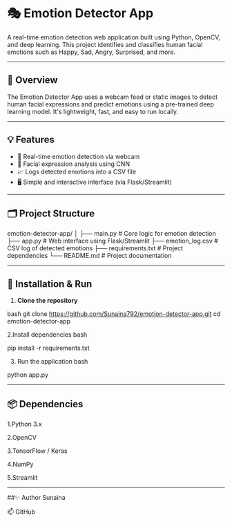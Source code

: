 # 🎭 Emotion Detector App

A real-time emotion detection web application built using Python, OpenCV, and deep learning. This project identifies and classifies human facial emotions such as Happy, Sad, Angry, Surprised, and more.

---

## 📌 Overview

The Emotion Detector App uses a webcam feed or static images to detect human facial expressions and predict emotions using a pre-trained deep learning model. It's lightweight, fast, and easy to run locally.

---

## 💡 Features

- 🎥 Real-time emotion detection via webcam
- 🧠 Facial expression analysis using CNN
- 📈 Logs detected emotions into a CSV file
- 🖥️ Simple and interactive interface (via Flask/Streamlit)

---

## 🗂️ Project Structure
emotion-detector-app/
│
├── main.py # Core logic for emotion detection
├── app.py # Web interface using Flask/Streamlit
├── emotion_log.csv # CSV log of detected emotions
├── requirements.txt # Project dependencies
└── README.md # Project documentation

---

## 🔧 Installation & Run

1. **Clone the repository**

bash
git clone https://github.com/Sunaina792/emotion-detector-app.git
cd emotion-detector-app

2.Install dependencies
bash

pip install -r requirements.txt

3. Run the application
bash

python app.py

---

## 📦 Dependencies
1.Python 3.x

2.OpenCV

3.TensorFlow / Keras

4.NumPy

5.Streamlit 

---

##✨ Author
Sunaina

📫 GitHub


